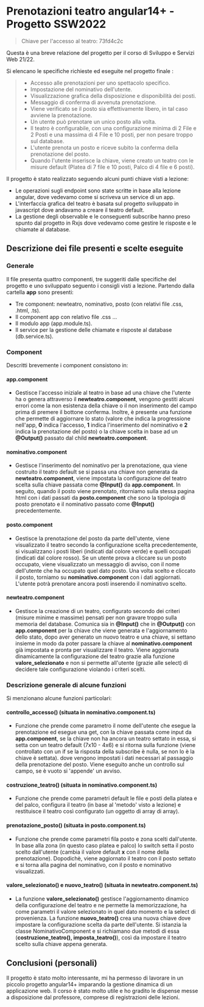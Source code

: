 
# Prenotazioni teatro angular14+ - Progetto SSW2022

> Chiave per l'accesso al teatro: 73fd4c2c

Questa è una breve relazione del progetto per il corso di Sviluppo e Servizi Web 21/22.

Si elencano le specifiche richieste ed eseguite nel progetto finale :

> - Accesso alle prenotazioni per uno spettacolo specifico.
> - Impostazione del nominativo dell'utente.
> - Visualizzazione grafica della disposizione e disponibilità dei posti.
> - Messaggio di conferma di avvenuta prenotazione.
> - Viene verificato se il posto sia effettivamente libero, in tal caso avviene la prenotazione.
> - Un utente può prenotare un unico posto alla volta.
> - Il teatro è configurabile, con una configurazione minima di 2 File e 2 Posti e una massima di 4 File e 10 posti, per non pesare troppo sul database.
> - L'utente prenota un posto e riceve subito la conferma della prenotazione del posto.
> - Quando l'utente inserisce la chiave, viene creato un teatro con le misure default (Platea di 7 file e 10 posti, Palco di 4 file e 6 posti).

Il progetto è stato realizzato seguendo alcuni punti chiave visti a lezione:

- Le operazioni sugli endpoint sono state scritte in base alla lezione angular, dove vedevamo come si scriveva un service di un app.
- L'interfaccia grafica del teatro è basata sul progetto sviluppato in javascript dove andavamo a creare il teatro default.
- La gestione degli observable e le conseguenti subscribe hanno preso spunto dal progetto in Rxjs dove vedevamo come gestire le risposte e le chiamate al database.

## Descrizione dei file presenti e scelte eseguite

### Generale

Il file presenta quattro componenti, tre suggeriti dalle specifiche del progetto e uno sviluppato seguento i consigli visti a lezione.
Partendo dalla cartella **app** sono presenti:

- Tre component: newteatro, nominativo, posto (con relativi file .css, .html, .ts).
- Il component app con relativo file .css ...
- Il modulo app (app.module.ts).
- Il service per la gestione delle chiamate e risposte al database (db.service.ts).

### Component

Descritti brevemente i component consistono in:

#### app.component
- Gestisce l'accesso iniziale al teatro in base ad una chiave che l'utente ha o genera attraverso il **newteatro.component**, vengono gestiti alcuni errori come la non esistenza della chiave o il non inserimento del campo prima di premere il bottone conferma.
Inoltre, è presente una funzione che permette di aggiornare lo stato (valore che indica la progressione nell'app, **0** indica l'accesso, **1** indica l'inserimento del nominativo e **2** indica la prenotazione del posto) o la chiave scelta in base ad un **@Output()** passato dal child **newteatro.component**.

#### nominativo.component
- Gestisce l'inserimento del nominativo per la prenotazione, qua viene costruito il teatro default se si passa una chiave non generata da **newteatro.component**, viene impostata la configurazione del teatro scelta sulla chiave passata come **@Input()** da **app.component**. In seguito, quando il posto viene prenotato, ritorniamo sulla stessa pagina html con i dati passati da **posto.component** che sono la tipologia di posto prenotato e il nominativo passato come **@Input()** precedentemente.

#### posto.component
- Gestisce la prenotazione del posto da parte dell'utente, viene visualizzato il teatro secondo la configurazione scelta precedentemente, si visualizzano i posti liberi (indicati dal colore verde) e quelli occupati (indicati dal colore rosso). Se un utente prova a cliccare su un posto occupato, viene visualizzato un messaggio di avviso, con il nome dell'utente che ha occupato quel dato posto. Una volta scelto e cliccato il posto, torniamo su **nominativo.component** con i dati aggiornati. L'utente potrà prenotare ancora posti inserendo il nominativo scelto.

#### newteatro.component
- Gestisce la creazione di un teatro, configurato secondo dei criteri (misure minime e massime) pensati per non gravare troppo sulla memoria del database. Comunica sia in **@Input()** che in **@Output()** con **app.component** per la chiave che viene generata e l'aggiornamento dello stato, dopo aver generato un nuovo teatro e una chiave, si settano insieme in modo da poter passare la chiave al **nominativo.component** già impostata e pronta per visualizzare il teatro. Viene aggiornata dinamicamente la configurazione del teatro grazie alla funzione **valore_selezionato** e non si permette all'utente (grazie alle select) di decidere tale configurazione violando i criteri scelti.


### Descrizione generale di alcune funzioni 
Si menzionano alcune funzioni particolari:

#### controllo_accesso() (situata in nominativo.component.ts)
- Funzione che prende come parametro il nome dell'utente che esegue la prenotazione ed esegue una get, con la chiave passata come input da **app.component**, se la chiave non ha ancora un teatro settato in essa, si setta con un teatro default (7x10 - 4x6) e si ritorna sulla funzione (viene controllato con un if se la risposta della subscribe è nulla, se non lo è la chiave è settata). dove vengono impostati i dati necessari al passaggio della prenotazione del posto. Viene eseguito anche un controllo sul campo, se è vuoto si 'appende' un avviso.

#### costruzione_teatro() (situata in nominativo.component.ts)
- Funzione che prende come parametri default le file e posti della platea e del palco, configura il teatro (in base al 'metodo' visto a lezione) e restituisce il teatro così configurato (un oggetto di array di array).

#### prenotazione_posto() (situata in posto.component.ts)
- Funzione che prende come parametri fila posto e zona scelti dall'utente. In base alla zona (in questo caso platea e palco) lo switch setta il posto scelto dall'utente (cambia il valore default **x** con il nome della prenotazione). Dopodichè, viene aggiornato il teatro con il posto settato e si torna alla pagina del nominativo, con il posto e nominativo visualizzati.

#### valore_selezionato() e nuovo_teatro() (situata in newteatro.component.ts)
- La funzione **valore_selezionato()** gestisce l'aggiornamento dinamico della configurazione del teatro e ne permette la memorizzazione, ha come parametri il valore selezionato in quel dato momento e la select di provenienza. La funzione **nuovo_teatro()** crea una nuova chiave dove impostare la configurazione scelta da parte dell'utente. Si istanzia la classe NominativoComponent e si richiamano due metodi di essa (**costruzione_teatro(), imposta_teatro()**), così da impostare il teatro scelto sulla chiave appena generata.

## Conclusioni (personali)

Il progetto è stato molto interessante, mi ha permesso di lavorare in un piccolo progetto angular14+ imparando la gestione dinamica di un applicazione web. Il corso è stato molto utile e ho gradito le dispense messe a disposizione dal professore, comprese di registrazioni delle lezioni. 
